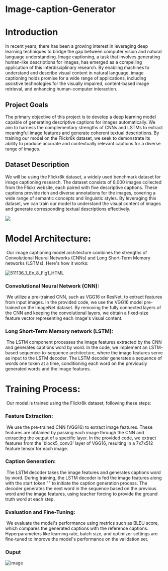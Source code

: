 # Image-caption-Generator
# **Introduction**
In recent years, there has been a growing interest in leveraging deep learning techniques to bridge the gap between computer vision and natural language understanding. Image captioning, a task that involves generating human-like descriptions for images, has emerged as a compelling application of this interdisciplinary research. By enabling machines to understand and describe visual content in natural language, image captioning holds promise for a wide range of applications, including assistive technologies for the visually impaired, content-based image retrieval, and enhancing human-computer interaction.
​
## **Project Goals**
The primary objective of this project is to develop a deep learning model capable of generating descriptive captions for images automatically. We aim to harness the complementary strengths of CNNs and LSTMs to extract meaningful image features and generate coherent textual descriptions. By training our model on the Flickr8k dataset, we seek to demonstrate its ability to produce accurate and contextually relevant captions for a diverse range of images.
​
## **Dataset Description**
We will be using the Flickr8k dataset, a widely used benchmark dataset for image captioning research. The dataset consists of 8,000 images collected from the Flickr website, each paired with five descriptive captions. These captions provide rich and diverse annotations for the images, covering a wide range of semantic concepts and linguistic styles. By leveraging this dataset, we can train our model to understand the visual content of images and generate corresponding textual descriptions effectively.

<img src="https://miro.medium.com/max/1400/1*6BFOIdSHlk24Z3DFEakvnQ.png">

# **Model Architecture:**
​
Our image captioning model architecture combines the strengths of Convolutional Neural Networks (CNNs) and Long Short-Term Memory networks (LSTMs). Here's how it works:

![511136_1_En_8_Fig1_HTML](https://github.com/stha1122/Image_Caption_Generator/assets/122188963/2e7af165-ebd9-482e-8cb1-0e4300d78da5)


### **Convolutional Neural Network (CNN):**
​
We utilize a pre-trained CNN, such as VGG16 or ResNet, to extract features from input images. In the provided code, we use the VGG16 model pre-trained on the ImageNet dataset.
By removing the fully connected layers of the CNN and keeping the convolutional layers, we obtain a fixed-size feature vector representing each image's visual content.
​
### **Long Short-Term Memory network (LSTM):**
​
The LSTM component processes the image features extracted by the CNN and generates captions word by word.
In the code, we implement an LSTM-based sequence-to-sequence architecture, where the image features serve as input to the LSTM decoder.
The LSTM decoder generates a sequence of words one token at a time, conditioning each word on the previously generated words and the image features.


# **Training Process:**
​
Our model is trained using the Flickr8k dataset, following these steps:
​
### **Feature Extraction:**
​
We use the pre-trained CNN (VGG16) to extract image features. These features are obtained by passing each image through the CNN and extracting the output of a specific layer.
In the provided code, we extract features from the 'block5_conv3' layer of VGG16, resulting in a 7x7x512 feature tensor for each image.
​
### **Caption Generation:**
​
The LSTM decoder takes the image features and generates captions word by word.
During training, the LSTM decoder is fed the image features along with the start token "<start>" to initiate the caption generation process.
The decoder generates the next word in the sequence based on the previous word and the image features, using teacher forcing to provide the ground truth word at each step.
    
### **Evaluation and Fine-Tuning:**
​
We evaluate the model's performance using metrics such as BLEU score, which compares the generated captions with the reference captions.
Hyperparameters like learning rate, batch size, and optimizer settings are fine-tuned to improve the model's performance on the validation set.

### **Ouput**
![image](https://github.com/stha1122/Image_Caption_Generator/assets/122188963/ff0fe2fd-59f8-4adc-87cc-7c4fc9069696)
